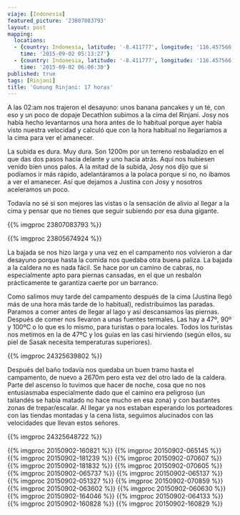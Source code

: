 ```yaml
---
viaje: [Indonesia]
featured_picture: '23807083793'
layout: post
mapping:
  locations:
  - {country: Indonesia, latitude: '-8.411777', longitude: '116.457566', place: Sapit,
    time: '2015-09-02 05:13:27'}
  - {country: Indonesia, latitude: '-8.411777', longitude: '116.457566', place: Sapit,
    time: '2015-09-02 06:06:30'}
published: true
tags: [Rinjani]
title: 'Gunung Rinjani: 17 horas'
---
```


A las 02:am nos trajeron el desayuno: unos banana pancakes y un té, con eso y un poco de dopaje Decathlon subimos a la cima del Rinjani. Josy nos había hecho levantarnos una hora antes de lo habitual porque ayer había visto nuestra velocidad y calculó que con la hora habitual no llegaríamos a la cima para ver el amanecer.

La subida es dura. Muy dura. Son 1200m por un terreno resbaladizo en el que das dos pasos hacia delante y uno hacia atrás. Aquí nos hubiesen venido bien unos palos. A la mitad de la subida, Josy nos dijo que si podíamos ir más rápido, adelantáramos a la polaca porque si no, no íbamos a ver el amanecer. Así que dejamos a Justina con Josy y nosotros aceleramos un poco.

Todavía no sé si son mejores las vistas o la sensación de alivio al llegar a la cima y pensar que no tienes que seguir subiendo por esa duna gigante.

{{% imgproc 23807083793 %}}

{{% imgproc 23805674924 %}}

La bajada se nos hizo larga y una vez en el campamento nos volvieron a dar desayuno porque hasta la comida nos quedaba otra buena paliza. La bajada a la caldera no es nada fácil. Se hace por un camino de cabras, no especialmente apto para piernas cansadas, en el que un resbalón prácticamente te garantiza caerte por un barranco.

Como salimos muy tarde del campamento después de la cima (Justina llegó más de una hora más tarde de lo habitual), redistribuimos las paradas. Paramos a comer antes de llegar al lago y así descansamos las piernas. Después de comer nos llevaron a unas fuentes termales. Las hay a 47º, 90º y 100ºC o lo que es lo mismo, para turistas o para locales. Todos los turistas nos metimos en la de 47ºC y los guías en las casi hirviendo (según ellos, su piel de Sasak necesita temperaturas superiores).

{{% imgproc 24325639802 %}}

Después del baño todavía nos quedaba un buen tramo hasta el campamento, de nuevo a 2670m pero esta vez del otro lado de la caldera. Parte del ascenso lo tuvimos que hacer de noche, cosa que no nos entusiasmaba especialmente dado que el camino era peligroso (un tailandés se había matado no hace mucho en esa zona) y con bastantes zonas de trepar/escalar. Al llegar ya nos estaban esperando los porteadores con las tiendas montadas y la cena lista, seguimos alucinados con las velocidades que llevan estos señores.

{{% imgproc 24325648722 %}}

{{% imgproc 20150902-160821 %}}
{{% imgproc 20150902-065145 %}}
{{% imgproc 20150902-181239 %}}
{{% imgproc 20150902-070607 %}}
{{% imgproc 20150902-181832 %}}
{{% imgproc 20150902-070605 %}}
{{% imgproc 20150902-065737 %}}
{{% imgproc 20150902-065137 %}}
{{% imgproc 20150902-051327 %}}
{{% imgproc 20150902-070859 %}}
{{% imgproc 20150902-063602 %}}
{{% imgproc 20150902-060630 %}}
{{% imgproc 20150902-164046 %}}
{{% imgproc 20150902-064133 %}}
{{% imgproc 20150902-160828 %}}
{{% imgproc 20150902-160829 %}}